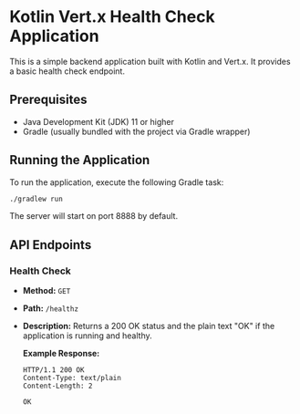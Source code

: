 # Kotlin Vert.x Health Check Application

This is a simple backend application built with Kotlin and Vert.x.
It provides a basic health check endpoint.

## Prerequisites

- Java Development Kit (JDK) 11 or higher
- Gradle (usually bundled with the project via Gradle wrapper)

## Running the Application

To run the application, execute the following Gradle task:

```bash
./gradlew run
```

The server will start on port 8888 by default.

## API Endpoints

### Health Check

*   **Method:** `GET`
*   **Path:** `/healthz`
*   **Description:** Returns a 200 OK status and the plain text "OK" if the application is running and healthy.

    **Example Response:**
    ```
    HTTP/1.1 200 OK
    Content-Type: text/plain
    Content-Length: 2

    OK
    ```

